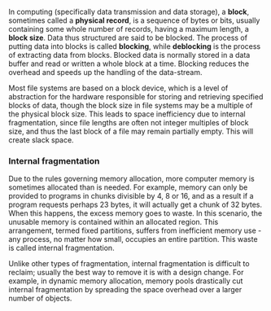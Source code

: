 In computing (specifically data transmission and data storage), a __block__, sometimes called a __physical record__, is a sequence of bytes or bits, usually containing some whole number of records, having a maximum length, a __block size__. Data thus structured are said to be blocked. The process of putting data into blocks is called __blocking__, while __deblocking__ is the process of extracting data from blocks. Blocked data is normally stored in a data buffer and read or written a whole block at a time. Blocking reduces the overhead and speeds up the handling of the data-stream.

Most file systems are based on a block device, which is a level of abstraction for the hardware responsible for storing and retrieving specified blocks of data, though the block size in file systems may be a multiple of the physical block size. This leads to space inefficiency due to internal fragmentation, since file lengths are often not integer multiples of block size, and thus the last block of a file may remain partially empty. This will create slack space. 

### Internal fragmentation

Due to the rules governing memory allocation, more computer memory is sometimes allocated than is needed. For example, memory can only be provided to programs in chunks divisible by 4, 8 or 16, and as a result if a program requests perhaps 23 bytes, it will actually get a chunk of 32 bytes. When this happens, the excess memory goes to waste. In this scenario, the unusable memory is contained within an allocated region. This arrangement, termed fixed partitions, suffers from inefficient memory use - any process, no matter how small, occupies an entire partition. This waste is called internal fragmentation.

Unlike other types of fragmentation, internal fragmentation is difficult to reclaim; usually the best way to remove it is with a design change. For example, in dynamic memory allocation, memory pools drastically cut internal fragmentation by spreading the space overhead over a larger number of objects.

